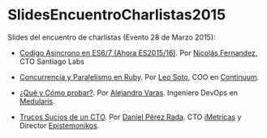 # SlidesEncuentroCharlistas2015
Slides del encuentro de charlistas (Evento 28 de Marzo 2015):

- [Codigo Asincrono en ES6/7 (Ahora ES2015/16)](http://goo.gl/86v9kK). Por [Nicolás Fernandez](http://twitter.com/elBuraBure), CTO Santiago Labs

- [Concurrencia y Paralelismo en Ruby](https://www.dropbox.com/s/ckxc7nzsc20q00t/Concurrencia%20y%20Paralelismo%20en%20Ruby-LT.pdf?dl=0). Por [Leo Soto](http://twitter.com/leosoto), COO en [Continuum](http://continuum.cl).

- [¿Qué y Cómo probar?](https://docs.google.com/presentation/d/1cANych7EMfUCfKh5rXFbI5XdnwTWFuoOH3xCEYWdda4/pub#slide=id.gacb70dded_3_0). Por [Alejandro Varas](http://www.alejandrovaras.me/). Ingeniero DevOps en [Medularis](http://www.medularis.com/).

- [Trucos Sucios de un CTO](https://s3.amazonaws.com/presentaciones-dperezrada/trucos-sucios/index.html). Por [Daniel Pérez Rada](https://twitter.com/dperezrada). CTO [iMetricas](http://www.imetricas.com/) y Director [Epistemonikos](www.epistemonikos.org).
